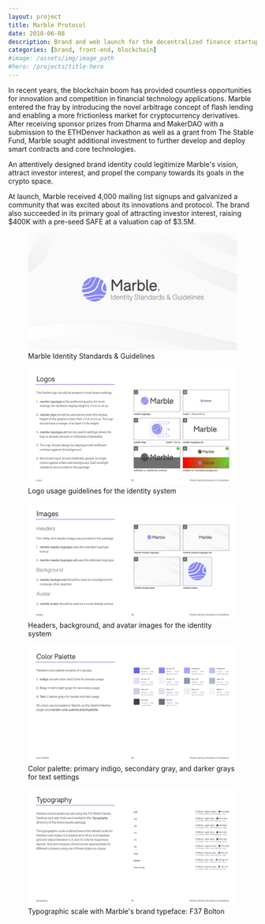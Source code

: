 ```yaml
---
layout: project
title: Marble Protocol
date: 2018-06-08
description: Brand and web launch for the decentralized finance startup that invented blockchain-based flash loans
categories: [brand, front-end, blockchain]
#image: /assets/img/image_path
#hero: /projects/title-hero
---
```


In recent years, the blockchain boom has provided countless opportunities for innovation and competition in financial technology applications. Marble entered the fray by introducing the novel arbitrage concept of flash lending and enabling a more frictionless market for cryptocurrency derivatives. After receiving sponsor prizes from Dharma and MakerDAO with a submission to the ETHDenver hackathon as well as a grant from The Stable Fund, Marble sought additional investment to further develop and deploy smart contracts and core technologies.

An attentively designed brand identity could legitimize Marble's vision, attract investor interest, and propel the company towards its goals in the crypto space.

At launch, Marble received 4,000 mailing list signups and galvanized a community that was excited about its innovations and protocol. The brand also succeeded in its primary goal of attracting investor interest, raising $400K with a pre-seed SAFE at a valuation cap of $3.5M.

<figure>
    <img alt="Marble Identity Standards & Guidelines" src="/assets/img/2018-06-08-marble-style-guide-1.png" />
    <figcaption>Marble Identity Standards & Guidelines</figcaption>
</figure>

<figure>
    <img alt="Logo usage guidelines for the identity system" src="/assets/img/2018-06-08-marble-style-guide-12.png" />
    <figcaption>Logo usage guidelines for the identity system</figcaption>
</figure>

<figure>
    <img alt="Headers, background, and avatar images for the identity system" src="/assets/img/2018-06-08-marble-style-guide-13.png" />
    <figcaption>Headers, background, and avatar images for the identity system</figcaption>
</figure>

<figure>
    <img alt="Color palette: primary indigo, secondary gray, and darker grays for text settings" src="/assets/img/2018-06-08-marble-style-guide-14.png" />
    <figcaption>Color palette: primary indigo, secondary gray, and darker grays for text settings</figcaption>
</figure>

<figure>
    <a data-fslightbox href="/assets/img/2018-06-08-marble-style-guide-15.png">
        <img alt="Typographic scale with Marble's brand typeface: F37 Bolton" src="/assets/img/2018-06-08-marble-style-guide-15.png" />
    </a>
    <figcaption>Typographic scale with Marble's brand typeface: F37 Bolton</figcaption>
</figure>
